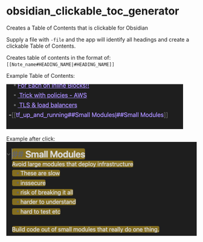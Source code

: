 # obsidian_clickable_toc_generator
Creates a Table of Contents that is clickable for Obsidian

Supply a file with `-file` and the app will identify all headings and create a clickable Table of Contents.


Creates table of contents in the format of:
`[[Note_name#HEADING_NAME|#HEADING_NAME]]`



Example Table of Contents:

![alt text](image.png)


Example after click:
![alt text](image-1.png)